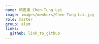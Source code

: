 ```yaml
---
name: 賴震東 Chen-Tung Lai 
image: images/members/Chen-Tung Lai.jpg 
role: master
group: alum
links:
  github: link_to_github 
---
```

